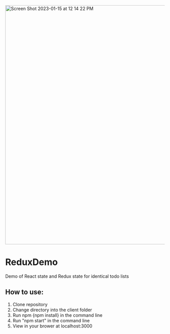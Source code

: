 <img width="755" alt="Screen Shot 2023-01-15 at 12 14 22 PM" src="https://user-images.githubusercontent.com/19592236/212559261-218f084c-4eb5-4bb8-958e-af9a8492e7c7.png">

# ReduxDemo
Demo of React state and Redux state for identical todo lists

## How to use:
1. Clone repository
2. Change directory into the client folder
3. Run npm {npm install} in the command line
4. Run "npm start" in the command line
5. View in your brower at localhost:3000
